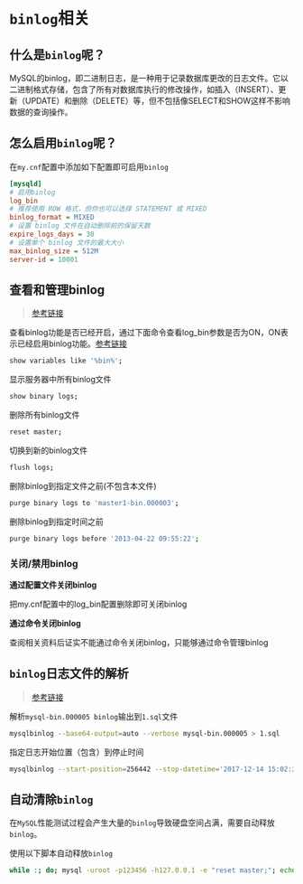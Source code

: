 # `binlog`相关

## 什么是`binlog`呢？

MySQL的binlog，即二进制日志，是一种用于记录数据库更改的日志文件。它以二进制格式存储，包含了所有对数据库执行的修改操作，如插入（INSERT）、更新（UPDATE）和删除（DELETE）等，但不包括像SELECT和SHOW这样不影响数据的查询操作。

## 怎么启用`binlog`呢？

在`my.cnf`配置中添加如下配置即可启用`binlog`

```ini
[mysqld]
# 启用binlog
log_bin
# 推荐使用 ROW 格式，但你也可以选择 STATEMENT 或 MIXED
binlog_format = MIXED
# 设置 binlog 文件在自动删除前的保留天数   
expire_logs_days = 30 
# 设置单个 binlog 文件的最大大小
max_binlog_size = 512M
server-id = 10001
```

## 查看和管理binlog

> [参考链接](https://mariadb.com/kb/en/purge-binary-logs/)

查看binlog功能是否已经开启，通过下面命令查看log_bin参数是否为ON，ON表示已经启用binlog功能。[参考链接](https://stackoverflow.com/questions/6956106/how-to-know-if-mysql-binary-log-is-enable-through-sql-command)

```sh
show variables like '%bin%';
```

显示服务器中所有binlog文件

```sh
show binary logs;
```

删除所有binlog文件

```sh
reset master;
```

切换到新的binlog文件

```sh
flush logs;
```

删除binlog到指定文件之前(不包含本文件)

```sh
purge binary logs to 'master1-bin.000003';
```

删除binlog到指定时间之前

```sh
purge binary logs before '2013-04-22 09:55:22';
```

### 关闭/禁用binlog

**通过配置文件关闭binlog**

把my.cnf配置中的log_bin配置删除即可关闭binlog

**通过命令关闭binlog**

查阅相关资料后证实不能通过命令关闭binlog，只能够通过命令管理binlog



## `binlog`日志文件的解析

>[参考链接](https://dba.stackexchange.com/questions/101651/show-sql-statements-from-mysql-binlog-gtid)

解析`mysql-bin.000005 binlog`输出到`1.sql`文件

```bash
mysqlbinlog --base64-output=auto --verbose mysql-bin.000005 > 1.sql
```

指定日志开始位置（包含）到停止时间

```bash
mysqlbinlog --start-position=256442 --stop-datetime='2017-12-14 15:02:32' master1-bin.000003y>1.sql
```



## 自动清除`binlog`

在`MySQL`性能测试过程会产生大量的`binlog`导致硬盘空间占满，需要自动释放`binlog`。

使用以下脚本自动释放`binlog`

```bash
while :; do; mysql -uroot -p123456 -h127.0.0.1 -e "reset master;"; echo "成功执行SQL"; sleep 120; done
```

